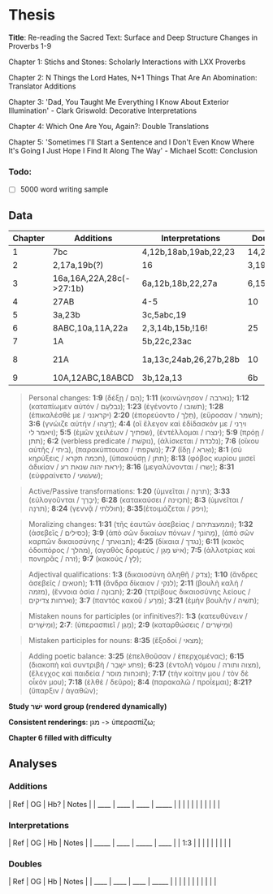 # Thesis
**Title**: Re-reading the Sacred Text: Surface and Deep Structure Changes in Proverbs 1-9

Chapter 1: Stichs and Stones: Scholarly Interactions with LXX Proverbs

Chapter 2: N Things the Lord Hates, N+1 Things That Are An Abomination: Translator Additions

Chapter 3: 'Dad, You Taught Me Everything I Know About Exterior Illumination' - Clark Griswold: Decorative Interpretations

Chapter 4: Which One Are You, Again?: Double Translations

Chapter 5: 'Sometimes I'll Start a Sentence and I Don't Even Know Where It's Going I Just Hope I Find It Along The Way' - Michael Scott: Conclusion

### Todo:
- [ ] 5000 word writing sample

## Data
|   Chapter | Additions                | Interpretations         | Doubles          | Other                              |
| --------- | ----------               | -------                 | ---------------- | -----                              |
|         1 | 7bc                      | 4,12b,18ab,19ab,22,23   | 14,21,27         | 10b(11a MT),21(2 -> 3 stichoi)     |
|         2 | 2,17a,19b(?)             | 16                      | 3,19(?),21       |                                    |
|         3 | 16a,16A,22A,28c(->27:1b) | 6a,12b,18b,22,27a       | 6,15             | 3c(omit),4a(-> 3c OG)              |
|         4 | 27AB                     | 4-5                     | 10               | 4c(~> 5a OG),5a(omit),7(omit)      |
|         5 | 3a,23b                   | 3c,5abc,19              |                  | 18a(confusion),13(a/b conflated)   |
|         6 | 8ABC,10a,11A,22a         | 2,3,14b,15b,!16!        | 25               |                                    |
|         7 | 1A                       | 5b,22c,23ac             |                  | 25b(omit), 29ab(omit)              |
|         8 | 21A                      | 1a,13c,24ab,26,27b,28b  | 10               | 22(collapse),32b(move),34b(32b Hb) |
|         9 | 10A,12ABC,18ABCD         | 3b,12a,13               | 6b               | 17(a<-->b)                         |

> Personal changes: **1:9** (δέξῃ / הֵם); **1:11** (κοινώνησον / נארבה);  **1:12** (καταπίωμεν αὐτόν / נבלעֵם); **1:23** (ἐγένοντο / תשׁובו); **1:28** (ἐπικαλέσθέ με / יקראנני) **2:20** (ἐπορεύοντο / תֵלֵך), (εὕροσαν / תשׁמר); **3:6** (γνώιζε αὐτήν / דָעֵהוּ); **4:4** (οἵ ἔλεγον καὶ ἐδίδασκόν με / וירֵני ויאמר לי); **5:5** (ἐμῶν χειλέων / שפתיך), (ἐντέλλομαι / ינצרו); **5:9** (πρόῃ / תתן); **6:2** (verbless predicate / נוקשׁת), (ἁλίσκεται / נלכדת); **7:6** (οἴκου αὐτῆς / ביתי), (παρακύπτουσα / נשׁקפתי); **7:7** (ἴδῃ / ואֵרא); **8:1** (σὐ κηρύξεις / חכמה תקרא), (ὑπακούσῃ / תתן); **8:13** (φόβος κυρίου μισεῖ ἀδικίαν / יראת יהוה שנאת רע); **8:16** (μεγαλύνονται / יָשרוּ); **8:31** (εὐφραίνετο / שׁעשׁעי);

> Active/Passive transformations: **1:20** (ὑμνεῖται / תרנָה); **3:33** (εὐλογοῦνται / יבָרֵך); **6:28** (κατακαύσει / תכָוינה); **8:3** (ὑμνεῖται / תרנָה); **8:24** (γεννᾷ / חוללתי); **8:35**(ἑτοιμάζεται / ויפק);

> Moralizing changes: **1:31** (τῆς ἑαυτῶν ἀσεβείας / וממעצתיהם); **1:32** (ἀσεβεῖς / כסילים); **3:9** (ἀπὸ σῶν δικαίων πόνων / מֵהוֹנךָ), (ἀπὸ σῶν καρπῶν δικαιοσύνης / תבואתך); **4:25** (δίκαια / נגדך); **6:11** (κακὸς ὁδοιπόρος / מהלך), (αγαθὸς δρομεύς / אישׁ מָגֵן); **7:5** (ἀλλοτρίας καὶ πονηρᾶς / זרה); **9:7** (κακούς / לֵץ);

> Adjectival qualifications: **1:3** (δικαιοσύνη ἀληθῆ / צדק); **1:10** (ἄνδρες ἀσεβεῖς / חטאים); **1:11** (ἄνδρα δίκαιον / לנקי); **2:11** (βουλὴ καλή / מזמה), (ἔννοια ὁσία / תבוּנָה); **2:20** (ττρίβους δικαιοσύνης λείους / וארחות צדיקים); **3:7** (παντὸς κακοῦ / מֵרָע); **3:21** (ἐμὴν βουλὴν / תשׁיה);

> Mistaken nouns for participles (or infinitives?): **1:3** (κατευθύνειν / וּמֵישָׁרים); **2:7**: (ὑπερασπιεῖ / מָגֵן); **2:9** (καταρθώσεις / וּמֵישָׁרים)

> Mistaken participles for nouns: **8:35** (ἔξοδοί / מצאי);

> Adding poetic balance: **3:25** (ἐπελθοῦσαν / ἐπερχομένας); **6:15** (διακοπὴ καὶ συντριβὴ / פתע ישָׁבֵר); **6:23** (ἐντολὴ νόμου / מצוה ותורה), (ἔλεγχος καὶ παιδεία / תוכחות מוסר); **7:17** (τὴν κοίτην μου / τὸν δὲ οἶκόν μου); **7:18** (ἐλθὲ / δεῦρο); **8:4** (παρακαλῶ / προΐεμαι); **8:21?** (ὕπαρξιν / ἀγαθῶν);

**Study ישׁר word group (rendered dynamically)**

**Consistent renderings**: מגן -> ὑπερασπίζω;

**Chapter 6 filled with difficulty**

## Analyses

### Additions

| Ref  | OG   | Hb?  | Notes |
| ____ | ____ | ____ | _____ |
|      |      |      |       |
|      |      |      |       |

### Interpretations

| Ref   | OG   | Hb    | Notes |
| _____ | ____ | _____ | ____  |
| 1:3   |      |       |       |
|       |      |       |       |

### Doubles

| Ref  | OG   | Hb   | Notes |
| ____ | ____ | ____ | _____ |
|      |      |      |       |
|      |      |      |       |
